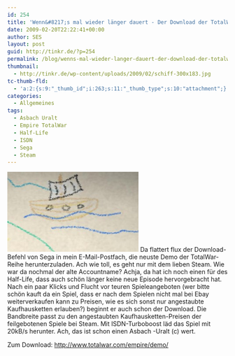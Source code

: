 ```yaml
---
id: 254
title: 'Wenn&#8217;s mal wieder länger dauert - Der Download der TotalWar-Empire Demo'
date: 2009-02-20T22:22:41+00:00
author: SES
layout: post
guid: http://tinkr.de/?p=254
permalink: /blog/wenns-mal-wieder-langer-dauert-der-download-der-totalwar-empire-demo/
thumbnail:
  - http://tinkr.de/wp-content/uploads/2009/02/schiff-300x183.jpg
tc-thumb-fld:
  - 'a:2:{s:9:"_thumb_id";i:263;s:11:"_thumb_type";s:10:"attachment";}'
categories:
  - Allgemeines
tags:
  - Asbach Uralt
  - Empire TotalWar
  - Half-Life
  - ISDN
  - Sega
  - Steam
---
```

[<img loading="lazy" src="/assets/2009/02/schiff-300x183.jpg" alt="Original Spielegrafik (aber von einem anderen Spiel)" title="Original Spielegrafik (aber von einem anderen Spiel)"    />](/assets/2009/02/schiff.jpg)
Da flattert flux der Download-Befehl von Sega in mein E-Mail-Postfach, die neuste Demo der TotalWar-Reihe herunterzuladen. Ach wie toll, es geht nur mit dem lieben Steam. Wie war da nochmal der alte Accountname? Achja, da hat ich noch einen für des Half-Life, dass auch schön länger keine neue Episode hervorgebracht hat.
Nach ein paar Klicks und Flucht vor teuren Spieleangeboten (wer bitte schön kauft da ein Spiel, dass er nach dem Spielen nicht mal bei Ebay weiterverkaufen kann zu Preisen, wie es sich sonst nur angestaubte Kaufhausketten erlauben?) beginnt er auch schon der Download. Die Bandbreite passt zu den angestaubten Kaufhausketten-Preisen der feilgebotenen Spiele bei Steam. Mit ISDN-Turboboost läd das Spiel mit 20kB/s herunter. Ach, das ist schon einen Asbach -Uralt (c) wert.

Zum Download: <http://www.totalwar.com/empire/demo/>

